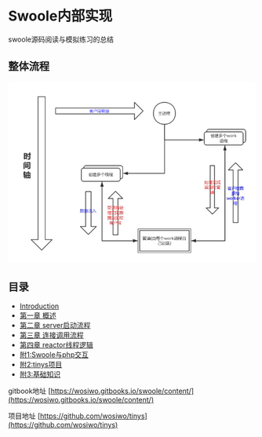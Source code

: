 # Swoole内部实现

swoole源码阅读与模拟练习的总结

## 整体流程

![Image5](./static/image/wholeFlow.png "整体流程")

## 目录

* [Introduction](README.md)
* [第一章 概述](第一章概述.md)
* [第二章 server启动流程](第二章server启动流程.md)
* [第三章 连接调用流程](第三章连接调用流程.md)
* [第四章 reactor线程逻辑](第四章reactor线程逻辑.md)
* [附1:Swoole与php交互](append/F1_Swoole与php交互.md)
* [附2:tinys项目](append/F2_tinys项目.md)
* [附3:基础知识](append/F3_基础知识.md)

gitbook地址 [https://wosiwo.gitbooks.io/swoole/content/](https://wosiwo.gitbooks.io/swoole/content/)

项目地址 [https://github.com/wosiwo/tinys](https://github.com/wosiwo/tinys)

